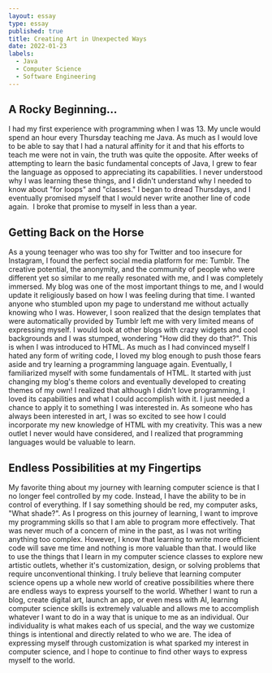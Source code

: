 ```yaml
--- 
layout: essay
type: essay
published: true
title: Creating Art in Unexpected Ways
date: 2022-01-23
labels:
  - Java
  - Computer Science
  - Software Engineering
---
```


## A Rocky Beginning... 
I had my first experience with programming when I
was 13. My uncle would spend an hour every Thursday teaching me Java. As
much as I would love to be able to say that I had a natural affinity for
it and that his efforts to teach me were not in vain, the truth was
quite the opposite. After weeks of attempting to learn the basic
fundamental concepts of Java, I grew to fear the language as opposed to
appreciating its capabilities. I never understood why I was learning
these things, and I didn't understand why I needed to know about "for
loops" and "classes." I began to dread Thursdays, and I eventually
promised myself that I would never write another line of code again.  I
broke that promise to myself in less than a year. 

## Getting Back on the Horse
As a young teenager who was too shy for
Twitter and too insecure for Instagram, I found the perfect social media
platform for me: Tumblr. The creative potential, the anonymity, and the
community of people who were different yet so similar to me really
resonated with me, and I was completely immersed. My blog was one of the
most important things to me, and I would update it religiously based on
how I was feeling during that time. I wanted anyone who stumbled upon my
page to understand me without actually knowing who I was. However, I
soon realized that the design templates that were automatically provided
by Tumblr left me with very limited means of expressing myself. I would
look at other blogs with crazy widgets and cool backgrounds and I was
stumped, wondering "How did they do that?". This is when I was
introduced to HTML. As much as I had convinced myself I hated any form
of writing code, I loved my blog enough to push those fears aside and
try learning a programming language again. Eventually, I familiarized
myself with some fundamentals of HTML. It started with just changing my
blog's theme colors and eventually developed to creating themes of my
own! I realized that although I didn't love programming, I loved its
capabilities and what I could accomplish with it. I just needed a chance
to apply it to something I was interested in. As someone who has always
been interested in art, I was so excited to see how I could incorporate
my new knowledge of HTML with my creativity. This was a new outlet I
never would have considered, and I realized that programming languages
would be valuable to learn. 

## Endless Possibilities at my Fingertips
My favorite thing about my
journey with learning computer science is that I  no longer feel
controlled by my code. Instead, I have the ability to be in control of
everything. If I say something should be red, my computer asks, "What
shade?". As I progress on this journey of learning, I want to improve my
programming skills so that I am able to program more effectively. That
was never much of a concern of mine in the past, as I was not writing
anything too complex. However, I know that learning to write more
efficient code will save me time and nothing is more valuable than that.
I would like to use the things that I learn in my computer science
classes to explore new artistic outlets, whether it's customization,
design, or solving problems that require unconventional thinking. I
truly believe that learning computer science opens up a whole new world
of creative possibilities where there are endless ways to express
yourself to the world. Whether I want to run a blog, create digital art,
launch an app, or even mess with AI, learning computer science skills is
extremely valuable and allows me to accomplish whatever I want to do in
a way that is unique to me as an individual. Our individuality is what
makes each of us special, and the way we customize things is intentional
and directly related to who we are. The idea of expressing myself
through customization is what sparked my interest in computer science,
and I hope to continue to find other ways to express myself to the
world.
